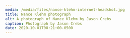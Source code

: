 ```yaml
---
media: /media/files/nance-klehm-internet-headshot.jpg
title: Nance Klehm photograph
alt: A photograph of Nance Klehm by Jason Crebs
caption: Photograph by Jason Crebs
date: 2020-10-01T08:21:00-0500
---
```

